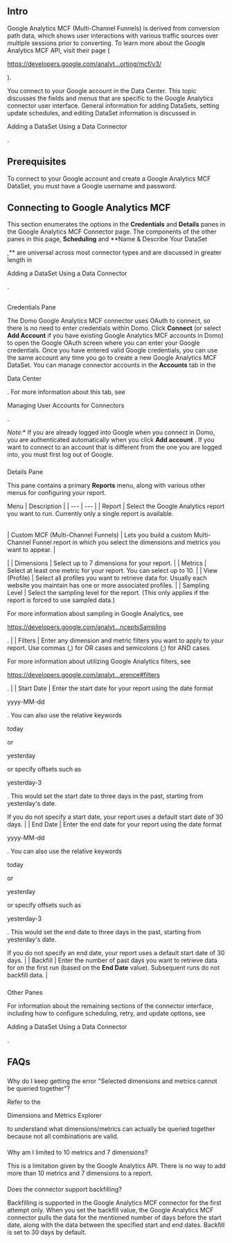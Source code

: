 

Intro
-------

Google Analytics MCF (Multi-Channel Funnels) is derived from conversion path data, which shows user interactions with various traffic sources over multiple sessions prior to converting. To learn more about the Google Analytics MCF API, visit their page (

https://developers.google.com/analyt...orting/mcf/v3/

).


 You connect to your Google account in the Data Center. This topic discusses the fields and menus that are specific to the Google Analytics connector user interface. General information for adding DataSets, setting update schedules, and editing DataSet information is discussed in


 Adding a DataSet Using a Data Connector


 .


 Prerequisites
---------------

To connect to your Google account and create a Google Analytics MCF DataSet, you must have a Google username and password.


 Connecting to Google Analytics MCF
------------------------------------

This section enumerates the options in the
 **Credentials**
 and
 **Details**
 panes in the Google Analytics MCF Connector page. The components of the other panes in this page,
 **Scheduling**
 and
 **Name & Describe Your DataSet

,**
 are universal across most connector types and are discussed in greater length in


 Adding a DataSet Using a Data Connector


 .

##
 Credentials Pane

The Domo Google Analytics MCF connector uses OAuth to connect, so there is no need to enter credentials within Domo. Click
 **Connect**
 (or select
 **Add Account**
 if you have existing Google Analytics MCF accounts in Domo) to open the Google OAuth screen where you can enter your Google credentials. Once you have entered valid Google credentials, you can use the same account any time you go to create a new Google Analytics MCF DataSet. You can manage connector accounts in the
 **Accounts**
 tab in the

Data Center

. For more information about this tab, see

Managing User Accounts for Connectors

.

*Note:**
 If you are already logged into Google when you connect in Domo, you are authenticated automatically when you click
 **Add account**
 . If you want to connect to an account that is different from the one you are logged into, you must first log out of Google.


###
 Details Pane

This pane contains a primary
 **Reports**
 menu, along with various other menus for configuring your report.


 Menu
  |
 Description
  |
| --- | --- |
|
 Report
  |
 Select the Google Analytics report you want to run. Currently only a single report is available.


|  |  |
| --- | --- |
|
 Custom MCF (Multi-Channel Funnels)
  |
 Lets you build a custom Multi-Channel Funnel report in which you select the dimensions and metrics you want to appear.
  |

|
|
 Dimensions
  |
 Select up to 7 dimensions for your report.
  |
|
 Metrics
  |
 Select at least one metric for your report. You can select up to 10.
  |
|
 View (Profile)
  |
 Select all profiles you want to retrieve data for. Usually each website you maintain has one or more associated profiles.
  |
|
 Sampling Level
  |
 Select the sampling level for the report. (This only applies if the report is forced to use sampled data.)


 For more information about sampling in Google Analytics, see

https://developers.google.com/analyt...nceptsSampling

.
  |
|
 Filters
  |
 Enter any dimension and metric filters you want to apply to your report. Use commas (,) for OR cases and semicolons (;) for AND cases.


 For more information about utilizing Google Analytics filters, see

https://developers.google.com/analyt...erence#filters

.
  |
|
 Start Date
  |
 Enter the start date for your report using the date format

yyyy-MM-dd

. You can also use the relative keywords

today

or

yesterday

or specify offsets such as

yesterday-3

. This would set the start date to three days in the past, starting from yesterday's date.


 If you do not specify a start date, your report uses a default start date of 30 days.
  |
|
 End Date
  |
 Enter the end date for your report using the date format

yyyy-MM-dd

. You can also use the relative keywords

today

or

yesterday

or specify offsets such as

yesterday-3

. This would set the end date to three days in the past, starting from yesterday's date.


 If you do not specify an end date, your report uses a default start date of 30 days.
  |
|
 Backfill
  |
 Enter the number of past days you want to retrieve data for on the first run (based on the
 **End Date**
 value). Subsequent runs do not backfill data.
  |


###
 Other Panes

For information about the remaining sections of the connector interface, including how to configure scheduling, retry, and update options, see


 Adding a DataSet Using a Data Connector


 .


 FAQs
------


#####
 Why do I keep getting the error "Selected dimensions and metrics cannot be queried together"?

Refer to the

Dimensions and Metrics Explorer

to understand what dimensions/metrics can actually be queried together because not all combinations are valid.

####
 Why am I limited to 10 metrics and 7 dimensions?

This is a limitation given by the Google Analytics API. There is no way to add more than 10 metrics and 7 dimensions to a report.

####
 Does the connector support backfilling?

Backfilling is supported in the Google Analytics MCF connector for the first attempt only. When you set the backfill value, the Google Analytics MCF connector pulls the data for the mentioned number of days before the start date, along with the data between the specified start and end dates. Backfill is set to 30 days by default.

